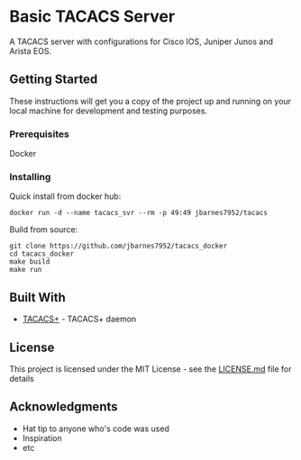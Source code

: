 # Basic TACACS Server

A TACACS server with configurations for Cisco IOS, Juniper Junos and Arista EOS.

## Getting Started

These instructions will get you a copy of the project up and running on
your local machine for development and testing purposes.

### Prerequisites

Docker

### Installing

Quick install from docker hub:

```
docker run -d --name tacacs_svr --rm -p 49:49 jbarnes7952/tacacs
```

Build from source:

```
git clone https://github.com/jbarnes7952/tacacs_docker
cd tacacs_docker
make build
make run
```

## Built With

* [TACACS+](http://www.shrubbery.net/tac_plus/) - TACACS+ daemon

## License

This project is licensed under the MIT License - see the [LICENSE.md](LICENSE.md) file for details

## Acknowledgments

* Hat tip to anyone who's code was used
* Inspiration
* etc
